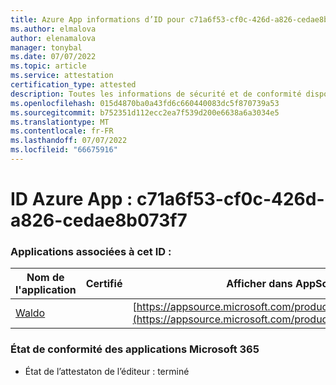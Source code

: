```yaml
---
title: Azure App informations d’ID pour c71a6f53-cf0c-426d-a826-cedae8b073f7
ms.author: elmalova
author: elenamalova
manager: tonybal
ms.date: 07/07/2022
ms.topic: article
ms.service: attestation
certification_type: attested
description: Toutes les informations de sécurité et de conformité disponibles pour c71a6f53-cf0c-426d-a826-cedae8b073f7.
ms.openlocfilehash: 015d4870ba0a43fd6c660440083dc5f870739a53
ms.sourcegitcommit: b752351d112ecc2ea7f539d200e6638a6a3034e5
ms.translationtype: MT
ms.contentlocale: fr-FR
ms.lasthandoff: 07/07/2022
ms.locfileid: "66675916"
---
```

# <a name="azure-app-id-c71a6f53-cf0c-426d-a826-cedae8b073f7"></a>ID Azure App : c71a6f53-cf0c-426d-a826-cedae8b073f7


### <a name="apps-associated-with-this-id"></a>Applications associées à cet ID :
| **Nom de l'application** | **Certifié** | **Afficher dans AppSource** |
|--------------|---------------|-----------------------|
| [Waldo](../forward/WA200003139.md) |  | [https://appsource.microsoft.com/product/office/WA200003139](https://appsource.microsoft.com/product/office/WA200003139) |

### <a name="microsoft-365-app-compliance-status"></a>État de conformité des applications Microsoft 365
- État de l’attestaton de l’éditeur : terminé
